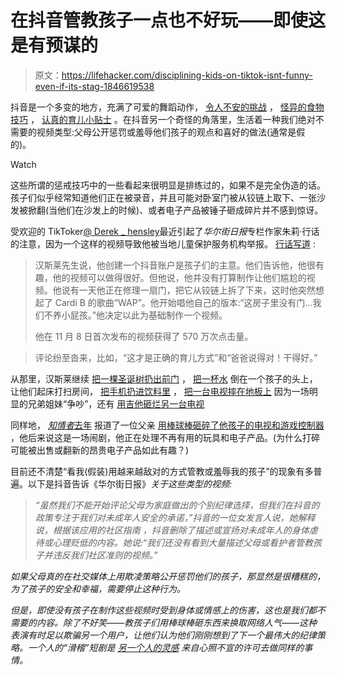# 在抖音管教孩子一点也不好玩——即使这是有预谋的

> 原文：<https://lifehacker.com/disciplining-kids-on-tiktok-isnt-funny-even-if-its-stag-1846619538>

抖音是一个多变的地方，充满了可爱的舞蹈动作， [令人不安的](https://offspring.lifehacker.com/stop-with-the-new-teacher-challenge-1844916659)[挑战](https://offspring.lifehacker.com/warn-your-teens-about-the-benadryl-challenge-1844927737) ， [怪异的食物技巧](https://skillet.lifehacker.com/should-you-add-cheetos-to-your-macaroni-1846383754) ， [认真的育儿小贴士](https://lifehacker.com/there-are-some-good-parenting-hacks-on-tiktok-actually-1845226861) 。在抖音另一个奇怪的角落里，生活着一种我们绝对不需要的视频类型:父母公开惩罚或羞辱他们孩子的观点和喜好的做法(通常是假的)。

Watch

这些所谓的惩戒技巧中的一些看起来很明显是排练过的，如果不是完全伪造的话。孩子们似乎经常知道他们正在被录音，并且可能对卧室门被从铰链上取下、一张沙发被掀翻(当他们在沙发上的时候)、或者电子产品被锤子砸成碎片并不感到惊讶。

受欢迎的 TikToker[@ Derek _ hensley](https://www.tiktok.com/@derek_hensley?lang=en&is_copy_url=1&is_from_webapp=v3)最近引起了*华尔街日报*专栏作家朱莉·行话的注意，因为一个这样的视频导致他被当地儿童保护服务机构举报。 [行话写道](https://www.wsj.com/articles/kid-shaming-on-tiktok-when-parents-are-the-online-bullies-11617454801?mod=djemalertNEWS) :

> 汉斯莱先生说，他创建一个抖音账户是孩子们的主意。他们告诉他，他很有趣，他的视频可以做得很好。但他说，他并没有打算制作让他们尴尬的视频。他说有一天他正在修理一扇门，把它从铰链上拆了下来，这时他突然想起了 Cardi B 的歌曲“WAP”。他开始唱他自己的版本:“这房子里没有门…我们不养小屁孩。”他决定以此为基础制作一个视频。
> 
> 他在 11 月 8 日首次发布的视频获得了 570 万次点击量。

> 评论纷至沓来，比如，“这才是正确的育儿方式”和“爸爸说得对！干得好。”

从那里，汉斯莱继续 [把一棵圣诞树扔出前门](https://www.tiktok.com/@derek_hensley/video/6931182608923610374?lang=en&is_copy_url=1&is_from_webapp=v3) ， [把一杯水](https://www.tiktok.com/@derek_hensley/video/6930784358395596038?lang=en&is_copy_url=1&is_from_webapp=v3) 倒在一个孩子的头上，让他们起床打扫房间， [把手机扔进饮料里](https://www.tiktok.com/@derek_hensley/video/6920389583590984965?lang=en&is_copy_url=1&is_from_webapp=v3) ， [把一台电视摔在地板上](https://www.tiktok.com/@derek_hensley/video/6935248376233594118?lang=en&is_copy_url=1&is_from_webapp=v3) 因为一场明显的兄弟姐妹“争吵”，还有 [用吉他砸烂另一台电视](https://www.tiktok.com/@derek_hensley/video/6918896685087231238?lang=en&is_copy_url=1&is_from_webapp=v3)

同样地， [*知情者*去年](https://www.insider.com/tiktok-dad-smashes-kids-electronics-insists-it-was-not-real-2020-5) 报道了一位父亲 [用棒球棒砸碎了他孩子的电视和游戏控制器](https://www.tiktok.com/@countrydad12/video/6824635951441169670?is_copy_url=1&is_from_webapp=v3) ，他后来说这是一场闹剧，他正在处理不再有用的玩具和电子产品。(为什么打碎可能被出售或翻新的昂贵电子产品如此有趣？)

目前还不清楚“看我(假装)用越来越敌对的方式管教或羞辱我的孩子”的现象有多普遍。以下是抖音告诉《华尔街日报》[](https://www.wsj.com/articles/kid-shaming-on-tiktok-when-parents-are-the-online-bullies-11617454801?mod=djemalertNEWS)*关于这些类型的视频:*

> *“虽然我们不能开始评论父母为家庭做出的个别纪律选择，但我们在抖音的政策专注于我们对未成年人安全的承诺，”抖音的一位女发言人说，她解释说，根据该应用的社区指南 ，抖音删除了描述或宣扬对未成年人的身体虐待或心理贬低的内容。她说:“我们还没有看到大量描述父母或看护者管教孩子并违反我们社区准则的视频。”*

*如果父母真的在社交媒体上用欺凌策略公开惩罚他们的孩子，那显然是很糟糕的，为了孩子的安全和幸福，需要停止这种行为。*

*但是，即使没有孩子在制作这些视频时受到身体或情感上的伤害，这也是我们都不需要的内容。除了不好笑——教孩子们用棒球棒砸东西来换取网络人气——这种表演有时足以欺骗另一个用户，让他们认为他们刚刚想到了下一个最伟大的纪律策略。一个人的“滑稽”短剧是 [另一个人的灵感](https://www.tiktok.com/@countrydad12/video/6870204036939894022?is_copy_url=1&is_from_webapp=v3) 来自心照不宣的许可去做同样的事情。*